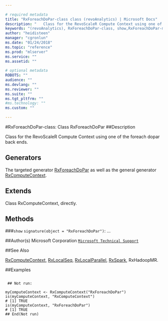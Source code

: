 ```yaml
--- 
 
# required metadata 
title: "RxForeachDoPar-class class (revoAnalytics) | Microsoft Docs" 
description: "   Class for the RevoScaleR Compute Context using one of the foreach dopar back ends.   " 
keywords: "(revoAnalytics), RxForeachDoPar-class, show,RxForeachDoPar-method, classes" 
author: "heidisteen" 
manager: "cgronlun" 
ms.date: "01/24/2018" 
ms.topic: "reference" 
ms.prod: "mlserver" 
ms.service: "" 
ms.assetid: "" 
 
# optional metadata 
ROBOTS: "" 
audience: "" 
ms.devlang: "" 
ms.reviewer: "" 
ms.suite: "" 
ms.tgt_pltfrm: "" 
#ms.technology: "" 
ms.custom: "" 
 
--- 
```

 
 
 
 
 #RxForeachDoPar-class: Class RxForeachDoPar 
 ##Description
 
Class for the RevoScaleR Compute Context using one of the foreach dopar back ends.  
 
 
 ## Generators 

 
The targeted generator [RxForeachDoPar](RxForeachDoPar.md) as well as the general generator
[RxComputeContext](RxComputeContext.md).
 
 ## Extends 

 
Class RxComputeContext, directly.
 
 ## Methods 

 


###`show`
`signature(object = "RxForeachDoPar")`: ...



 
 ##Author(s)
 Microsoft Corporation [`Microsoft Technical Support`](https://go.microsoft.com/fwlink/?LinkID=698556&clcid=0x409)
 
 
 ##See Also
 
[RxComputeContext](RxComputeContext.md),
[RxLocalSeq](RxLocalSeq.md),
[RxLocalParallel](RxLocalParallel.md),
[RxSpark](RxSpark.md),
RxHadoopMR.

   
 ##Examples

 ```
   
  ## Not run:
 
myComputeContext <- RxComputeContext("RxForeachDoPar")
is(myComputeContext, "RxComputeContext")
# [1] TRUE
is(myComputeContext, "RxForeachDoPar")
# [1] TRUE
 ## End(Not run) 
  
 
```
 
 
